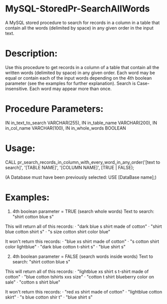 # MySQL-StoredPr-SearchAllWords
A MySQL stored procedure to search for records in a column in a table that contain all the words (delimited by space) in any given order in the input text.

# Description:
Use this procedure to get records in a column of a table that contain all the written words (delimited by space) in any given order. Each word may be equal or contain each of the input words depending on the 4th boolean parameter (see the examples for further explanation). Search is Case-insensitive. Each word may appear more than once.

# Procedure Parameters:
IN in_text_to_search VARCHAR(255),
IN in_table_name VARCHAR(200),
IN in_col_name VARCHAR(100),
IN in_whole_words BOOLEAN

# Usage:
CALL pr_search_records_in_column_with_every_word_in_any_order('[text to search]', '[TABLE NAME]', '[COLUMN NAME]', [TRUE | FALSE);

(A Database must have been previously selected:
USE [DataBase name];)

# Examples:
1) 4th boolean parameter = TRUE (search whole words)
Text to search: "shirt cotton blue s"

This will return all of this records:
· "dark blue s shirt made of cotton"
· "shirt blue cotton shirt s"
· "s size cotton shirt color blue"

It won't return this records:
· "blue xs shirt made of cotton"
· "s cotton shirt color lightblue"
· "dark blue cotton t-shirt s"
· "blue shirt s"

2) 4th boolean parameter = FALSE (search words inside words)
Text to search: "shirt cotton blue s"

This will return all of this records:
· "lightblue xs shirt s t-shirt made of cotton"
· "blue cotton tshirts xxs size"
· "cotton t shirt blueberry color on sale"
· "cotton s shirt blue"

It won't return this records:
· "red xs shirt made of cotton"
· "lightblue cotton skirt"
· "s blue cotton shir t"
· "blue shirt s"
